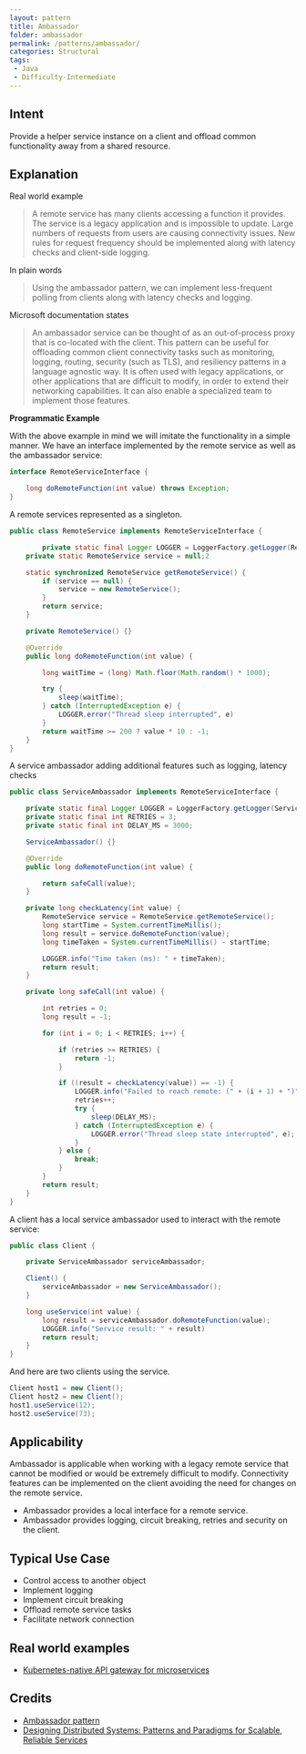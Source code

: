 ```yaml
---
layout: pattern
title: Ambassador
folder: ambassador
permalink: /patterns/ambassador/
categories: Structural
tags:
 - Java
 - Difficulty-Intermediate
---
```


## Intent
Provide a helper service instance on a client and offload common functionality away from a shared resource.

## Explanation
Real world example

> A remote service has many clients accessing a function it provides. The service is a legacy application and is impossible to update. Large numbers of requests from users are causing connectivity issues. New rules for request frequency should be implemented along with latency checks and client-side logging.

In plain words

> Using the ambassador pattern, we can implement less-frequent polling from clients along with latency checks and logging.

Microsoft documentation states

> An ambassador service can be thought of as an out-of-process proxy that is co-located with the client.
  This pattern can be useful for offloading common client connectivity tasks such as monitoring, logging, routing, security (such as TLS), and resiliency patterns in a language agnostic way. It is often used with legacy applications, or other applications that are difficult to modify, in order to extend their networking capabilities. It can also enable a specialized team to implement those features.

**Programmatic Example**

With the above example in mind we will imitate the functionality in a simple manner. We have an interface implemented by the remote service as well as the ambassador service:

```java
interface RemoteServiceInterface {

    long doRemoteFunction(int value) throws Exception;
}
```

A remote services represented as a singleton.

```java
public class RemoteService implements RemoteServiceInterface {

		private static final Logger LOGGER = LoggerFactory.getLogger(RemoteService.class);
    private static RemoteService service = null;2

    static synchronized RemoteService getRemoteService() {
        if (service == null) {
            service = new RemoteService();
        }
        return service;
    }

    private RemoteService() {}

    @Override
    public long doRemoteFunction(int value) {

        long waitTime = (long) Math.floor(Math.random() * 1000);

        try {
            sleep(waitTime);
        } catch (InterruptedException e) {
            LOGGER.error("Thread sleep interrupted", e)
        }
        return waitTime >= 200 ? value * 10 : -1;
    }
}
```

A service ambassador adding additional features such as logging, latency checks

```java
public class ServiceAmbassador implements RemoteServiceInterface {

    private static final Logger LOGGER = LoggerFactory.getLogger(ServiceAmbassador.class);
    private static final int RETRIES = 3;
    private static final int DELAY_MS = 3000;

    ServiceAmbassador() {}

    @Override
    public long doRemoteFunction(int value) {

        return safeCall(value);
    }

    private long checkLatency(int value) {
        RemoteService service = RemoteService.getRemoteService();
        long startTime = System.currentTimeMillis();
        long result = service.doRemoteFunction(value);
        long timeTaken = System.currentTimeMillis() - startTime;

        LOGGER.info("Time taken (ms): " + timeTaken);
        return result;
    }

    private long safeCall(int value) {

        int retries = 0;
        long result = -1;

        for (int i = 0; i < RETRIES; i++) {

            if (retries >= RETRIES) {
                return -1;
            }

            if ((result = checkLatency(value)) == -1) {
                LOGGER.info("Failed to reach remote: (" + (i + 1) + ")");
                retries++;
                try {
                    sleep(DELAY_MS);
                } catch (InterruptedException e) {
                    LOGGER.error("Thread sleep state interrupted", e);
                }
            } else {
                break;
            }
        }
        return result;
    }
}
```

A client has a local service ambassador used to interact with the remote service:

```java
public class Client {

    private ServiceAmbassador serviceAmbassador;

    Client() {
        serviceAmbassador = new ServiceAmbassador();
    }

    long useService(int value) {
        long result = serviceAmbassador.doRemoteFunction(value);
        LOGGER.info("Service result: " + result)
        return result;
    }
}
```

And here are two clients using the service.

```java
Client host1 = new Client();
Client host2 = new Client();
host1.useService(12);
host2.useService(73);
```

## Applicability
Ambassador is applicable when working with a legacy remote service that cannot
be modified or would be extremely difficult to modify. Connectivity features can
be implemented on the client avoiding the need for changes on the remote service.

* Ambassador provides a local interface for a remote service.
* Ambassador provides logging, circuit breaking, retries and security on the client.

## Typical Use Case

* Control access to another object
* Implement logging
* Implement circuit breaking
* Offload remote service tasks
* Facilitate network connection

## Real world examples

* [Kubernetes-native API gateway for microservices](https://github.com/datawire/ambassador)

## Credits

* [Ambassador pattern](https://docs.microsoft.com/en-us/azure/architecture/patterns/ambassador)
* [Designing Distributed Systems: Patterns and Paradigms for Scalable, Reliable Services](https://books.google.co.uk/books?id=6BJNDwAAQBAJ&pg=PT35&lpg=PT35&dq=ambassador+pattern+in+real+world&source=bl&ots=d2e7GhYdHi&sig=Lfl_MDnCgn6lUcjzOg4GXrN13bQ&hl=en&sa=X&ved=0ahUKEwjk9L_18rrbAhVpKcAKHX_KA7EQ6AEIWTAI#v=onepage&q=ambassador%20pattern%20in%20real%20world&f=false)
